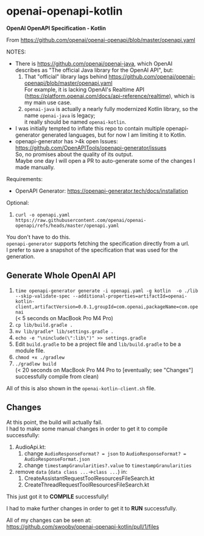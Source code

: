 # openai-openapi-kotlin

**OpenAI OpenAPI Specification - Kotlin**

From https://github.com/openai/openai-openapi/blob/master/openapi.yaml

NOTES:
* There is https://github.com/openai/openai-java, which OpenAI describes as
  "The official Java library for the OpenAI API", but:
  1. That "official" library lags behind https://github.com/openai/openai-openapi/blob/master/openapi.yaml  
     For example, it is lacking OpenAI's Realtime API (https://platform.openai.com/docs/api-reference/realtime), which is my main use case.
  2. `openai-java` is actually a nearly fully modernized Kotlin library, so the name
     `openai-java` is legacy;  
     it really should be named `openai-kotlin`.
* I was initially tempted to inflate this repo to contain multiple openapi-generator
  generated languages, but for now I am limiting it to Kotlin.
* openapi-generator has >4k open Issues:  
  https://github.com/OpenAPITools/openapi-generator/issues  
  So, no promises about the quality of its output.  
  Maybe one day I will open a PR to auto-generate some of the changes I made manually.

Requirements:
* OpenAPI Generator: https://openapi-generator.tech/docs/installation

Optional:
1. `curl -o openapi.yaml https://raw.githubusercontent.com/openai/openai-openapi/refs/heads/master/openapi.yaml`

You don't have to do this.  
`openapi-generator` supports fetching the specification directly from a url.  
I prefer to save a snapshot of the specification that was used for the generation.

## Generate Whole OpenAI API
1. `time openapi-generator generate -i openapi.yaml -g kotlin  -o ./lib --skip-validate-spec --additional-properties=artifactId=openai-kotlin-client,artifactVersion=0.0.1,groupId=com.openai,packageName=com.openai`  
(< 5 seconds on MacBook Pro M4 Pro)
2. `cp lib/build.gradle .`
3. `mv lib/gradle* lib/settings.gradle .`
4. `echo -e "\ninclude(\":lib\")" >> settings.gradle`
5. Edit `build.gradle` to be a project file and `lib/build.gradle` to be a module file.
6. `chmod +x ./gradlew`
7. `./gradlew build`  
(< 20 seconds on MacBook Pro M4 Pro to [eventually; see "Changes"] successfully compile from clean)

All of this is also shown in the `openai-kotlin-client.sh` file.

## Changes
At this point, the build will actually fail.  
I had to make some manual changes in order to get it to compile successfully:
1. AudioApi.kt:
   1. change `AudioResponseFormat? = json` to `AudioResponseFormat? = AudioResponseFormat.json`
   2. change `timestampGranularities?.value` to `timestampGranularities`
2. remove `data` (`data class ...`->`class ...`) in:
   1. CreateAssistantRequestToolResourcesFileSearch.kt
   2. CreateThreadRequestToolResourcesFileSearch.kt

This just got it to **COMPILE** successfully!

I had to make further changes in order to get it to **RUN** successfully.  

All of my changes can be seen at:  
https://github.com/swooby/openai-openapi-kotlin/pull/1/files
